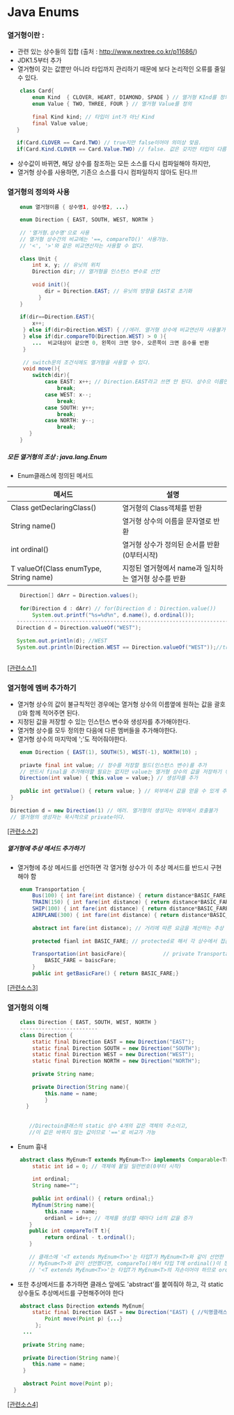 # Java Enums
### 열거형이란 :
* 관련 있는 상수들의 집합 (출처 : http://www.nextree.co.kr/p11686/)
* JDK1.5부터 추가
* 열거형이 갖는 값뿐만 아니라 타입까지 관리하기 때문에 보다 논리적인 오류를 줄일 수 있다.
```java
	class Card{
    	enum Kind  { CLOVER, HEART, DIAMOND, SPADE } // 열거형 KInd를 정의
        enum Value { TWO, THREE, FOUR } // 열거형 Value를 정의
        
        final Kind kind; // 타입이 int가 아닌 Kind
        final Value value; 
   }
   
   if(Card.CLOVER == Card.TWO) // true지만 false이어야 의미상 맞음.
   if(Card.Kind.CLOVER == Card.Value.TWO) // false. 값은 갖지만 타입이 다름
```
* 상수값이 바뀌면, 해당 상수를 참조하는 모든 소스를 다시 컴파일해야 하지만,
* 열거형 상수를 사용하면, 기존으 소스를 다시 컴파일하지 않아도 된다.!!!

### 열거형의 정의와 사용
```java
	enum 열거형이름 { 상수명1, 상수명2, ...}
    
    enum Direction { EAST, SOUTH, WEST, NORTH }
    
    // '열거형.상수명'으로 사용
    // 열거형 상수간의 비교에는 '==, compareTO()' 사용가능.
    // '<', '>'와 같은 비교연산자는 사용할 수 없다.
    
    class Unit {
    	int x, y; // 유닛의 위치
        Direction dir; // 열거형을 인스턴스 변수로 선언
        
        void init(){
        	dir = Direction.EAST; // 유닛의 방향을 EAST로 초기화
          }
    }
    
    if(dir==Direction.EAST){
    	x++;
     } else if(dir>Direction.WEST) { //에러. 열거형 상수에 비교연산자 사용불가
     } else if(dir.compareTO(Direction.WEST) > 0 ){
     	...  비교대상이 같으면 0, 왼쪽이 크면 양수, 오른쪽이 크면 음수를 반환
     }
     
     // switch문의 조건식에도 열거형을 사용할 수 있다.
     void move(){
     	switch(dir){
        	case EAST: x++; // Direction.EAST라고 쓰면 안 된다. 상수으 이름만!
            	break;
            case WEST: x--;
            	break;
            case SOUTH: y++;
            	break;
            case NORTH: y--;
            	break;
       }
    }
```

##### 모든 열거형의 조상 : java.lang.Enum
* Enum클래스에 정의된 메서드

메서드 | 설명
------------ | -------------
Class<E> getDeclaringClass() | 열거형의 Class객체를 반환
String name() | 열거형 상수의 이름을 문자열로 반환
int ordinal() | 열거형 상수가 정의된 순서를 반환(0부터시작)
T valueOf(Class<T> enumType, String name) | 지정된 열거형에서 name과 일치하는 열거형 상수를 반환
```java
	Direction[] dArr = Direction.values();
    
    for(Direction d : dArr) // for(Direction d : Direction.value())
    	System.out.printf("%s=%d%n", d.name(), d.ordinal());
   --------------------------------------------------------------------
   Direction d = Direction.valueOf("WEST");
   
   System.out.println(d); //WEST
   System.out.println(Direction.WEST == Direction.valueOf("WEST"));//true
        
```
[[관련소스1]](https://github.com/HaeSeongPark/TIL/blob/master/JavaStudySource/src/ch12/EnumEx1.java)


### 열거형에 멤버 추가하기
* 열거형 상수의 값이 불규칙적인 경우에는 열거형 상수의 이름옆에 원하는 값을 괄호()와 함께 적어주면 된다.
* 지정된 값을 저장할 수 있는 인스턴스 변수와 생성자를 추가해야한다.
* 열거형 상수를 모두 정의한 다음에 다른 멤버들을 추가해야한다.
* 열거형 상수의 마지막에 ';'도 적어줘야한다.
```java
	enum Direction { EAST(1), SOUTH(5), WEST(-1), NORTH(10) ;
    
    priavte final int value; // 정수를 저장할 필드(인스턴스 변수)를 추가
    // 반드시 final을 추가해야할 필요는 없지만 value는 열거형 상수의 값을 저장하기 위한 것이므로 추가 
    Direction(int value) { this.value = value;} // 생성자를 추가
    
    public int getValue() { return value; } // 외부에서 값을 얻을 수 있게 추가
 }
 
 Direction d = new Direction(1) // 에러. 열거형의 생성자는 외부에서 호출불가
 // 열거형의 생성자는 묵시적으로 private이다.
```

[[관련소스2]](https://github.com/HaeSeongPark/TIL/blob/master/JavaStudySource/src/ch12/EnumEx2.java)

##### 열거형에 추상 메서드 추가하기
* 열거형에 추상 메서드를 선언하면 각 열거형 상수가 이 추상 메서드를 반드시 구현해야 함
```java
	enum Transportation {
    	Bus(100) { int fare(int distance) { return distance*BASIC_FARE;}},
        TRAIN(150) { int fare(int distance) { return distance*BASIC_FARE;}},
        SHIP(100) { int fare(int distance) { return distance*BASIC_FARE;}},
        AIRPLANE(300) { int fare(int distance) { return distance*BASIC_FARE;}};
        
        abstract int fare(int distance); // 거리에 따른 요금을 계산하는 추상 메서드
        
        protected fianl int BASIC_FARE; // protected로 해서 각 상수에서 접근 가능
        
        Transportation(int basicFare){            // private Transportation(int basicFare){
        	BASIC_FARE = baiscFare;
        }
        public int getBasicFare() { return BASIC_FARE;}   
```
[[관련소스3]](https://github.com/HaeSeongPark/TIL/blob/master/JavaStudySource/src/ch12/EnumEx3.java)


### 열거형의 이해
```java
	class Direction { EAST, SOUTH, WEST, NORTH }
    -------------------------
    class Direction {
    	static final Direction EAST = new Direction("EAST");
    	static final Direction SOUTH = new Direction("SOUTH");
    	static final Direction WEST = new Direction("WEST");
    	static final Direction NORTH = new Direction("NORTH");
        
        private String name;
        
        private Direction(String name){	
        	this.name = name;
            }
      }
       
       
       //Directoin클래스의 static 상수 4개의 값은 객체의 주소이고,
       //이 값은 바뀌지 않는 값이므로 '=='로 비교가 가능
```

* Enum 흉내
```java
	abstract class MyEnum<T extends MyEnum<T>> implements Comparable<T>{
    	static int id = 0; // 객체에 붙일 일련번호(0부터 시작)
        
        int ordinal;
        String name="";
        
        public int ordinal() { return ordinal;}
        MyEnum(String name){
        	this.name = name;
            ordianl = id++; // 객체를 생성할 때마다 id의 값을 증가
       }
       public int compareTo(T t){
       		return ordinal - t.ordinal();
       }
       
       // 클래스에 '<T extends MyEnum<T>>'는 타입T가 MyEnum<T>와 같이 선언한 이유는
       // MyEnum<T>와 같이 선언했다면, compareTo()에서 타입 T에 ordinal()이 정의됐는지 확인 수 없기 때문
       // '<T extends MyEnum<T>>'는 타입T가 MyEnum<T>의 자손이어야 하므로 ordinal()이 정의돼 있는 것이 분명하다
```
*  또한 추상메서드를 추가하면 클래스 앞에도 'abstract'를 붙여줘야 하고, 각 static상수들도 추상메서드를 구현해주어야 한다
```java
	abstract class Direction extends MyEnum{
    	static final Direction EAST = new Direction("EAST) { //익명클래스
        	Point move(Point p) {...}
         };
     ...
     
     private String name;
     
     private Direction(String name){
     	this.name = name;
     }
     
     abstract Point move(Point p);
  }
```

[[관련소스4]](https://github.com/HaeSeongPark/TIL/blob/master/JavaStudySource/src/ch12/EnumEx4.java)
